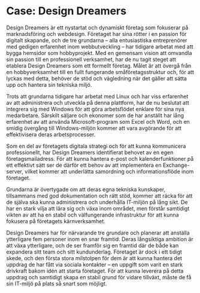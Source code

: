 # Case: Design Dreamers

Design Dreamers är ett nystartat och dynamiskt företag som fokuserar på marknadsföring och webdesign. Företaget har sina rötter i en passion för digitalt skapande, och de tre grundarna – alla entusiastiska entreprenörer med gedigen erfarenhet inom webbutveckling – har tidigare arbetat med att bygga hemsidor som hobbyprojekt. Med en gemensam vision att omvandla sin passion till en professionell verksamhet, har de nu tagit steget att etablera Design Dreamers som ett formellt företag. Målet är att övergå från en hobbyverksamhet till en fullt fungerande småföretagsstruktur och, för att lyckas med detta, behöver de stöd och vägledning när det gäller att sätta upp och hantera sin tekniska miljö.

Trots att grundarna tidigare har arbetat med Linux och har viss erfarenhet av att administrera och utveckla på denna plattform, har de nu beslutat att integrera sig med Windows för att göra arbetsflödet enklare för sina nya medarbetare. Särskilt säljare och ekonomer som de har anställt har lång erfarenhet av att använda Microsoft-program som Excel och Word, och en smidig övergång till Windows-miljön kommer att vara avgörande för att effektivisera deras arbetsprocesser.

Som en del av företagets digitala strategi och för att kunna kommunicera professionellt, har Design Dreamers identifierat behovet av en egen företagsmailadress. För att kunna hantera e-post och kalenderfunktioner på ett effektivt sätt ser de därför ett behov av att implementera en Exchange-server, vilket kommer att underlätta samordning och informationsflöde inom företaget.

Grundarna är övertygade om att deras egna tekniska kunskaper, tillsammans med god dokumentation och rätt stöd, kommer att räcka för att de själva ska kunna administrera och underhålla IT-miljön på lång sikt. De har en stark vilja att lära sig och växa inom området, men förstår samtidigt vikten av att ha en stabil och välfungerande infrastruktur för att kunna fokusera på företagets kärnverksamhet.

Design Dreamers har för närvarande tre grundare och planerar att anställa ytterligare fem personer inom en snar framtid. Deras långsiktiga ambition är att växa ytterligare, och de ser framför sig en framtid där de både kan expandera sitt team och sitt kundunderlag. Företaget är dock i ett tidigt skede, och den första stora milstolpen för dem är att kunna hantera det uppdrag de har fått via sociala kontakter – en uppgift som varit en stark drivkraft bakom idén att starta företaget. För att kunna leverera på detta uppdrag och samtidigt skapa en stabil grund för vidare tillväxt, måste de få sin IT-miljö på plats så snart som möjligt.
